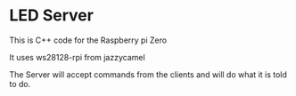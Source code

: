 # LED Server

This is C++ code for the Raspberry pi Zero

It uses ws28128-rpi from jazzycamel



The Server will accept commands from the clients and will do what it is told to do.


